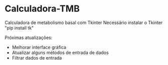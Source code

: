 # Calculadora-TMB

Calculadora de metabolismo basal com Tkinter
Necessário instalar o Tkinter "pip install tk"

Próximas atualizações:
- Melhorar interface gráfica
- Atualizar alguns métodos de entrada de dados
- Filtrar dados de entrada